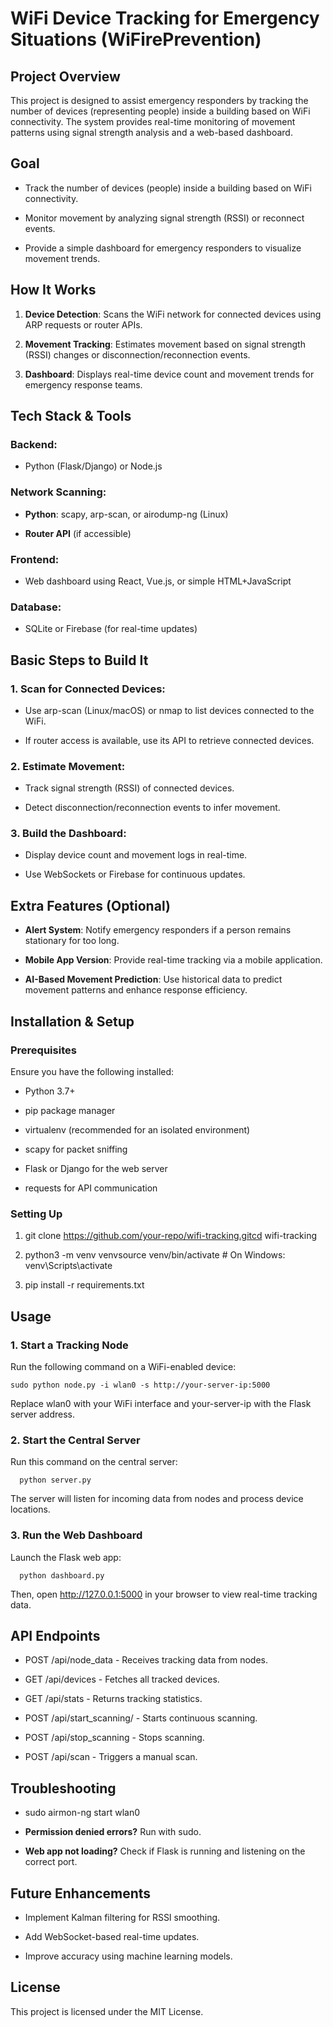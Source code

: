 WiFi Device Tracking for Emergency Situations (WiFirePrevention)
=============================================

Project Overview
----------------

This project is designed to assist emergency responders by tracking the number of devices (representing people) inside a building based on WiFi connectivity. The system provides real-time monitoring of movement patterns using signal strength analysis and a web-based dashboard.

Goal
----

*   Track the number of devices (people) inside a building based on WiFi connectivity.
    
*   Monitor movement by analyzing signal strength (RSSI) or reconnect events.
    
*   Provide a simple dashboard for emergency responders to visualize movement trends.
    

How It Works
------------

1.  **Device Detection**: Scans the WiFi network for connected devices using ARP requests or router APIs.
    
2.  **Movement Tracking**: Estimates movement based on signal strength (RSSI) changes or disconnection/reconnection events.
    
3.  **Dashboard**: Displays real-time device count and movement trends for emergency response teams.
    

Tech Stack & Tools
------------------

### Backend:

*   Python (Flask/Django) or Node.js
    

### Network Scanning:

*   **Python**: scapy, arp-scan, or airodump-ng (Linux)
    
*   **Router API** (if accessible)
    

### Frontend:

*   Web dashboard using React, Vue.js, or simple HTML+JavaScript
    

### Database:

*   SQLite or Firebase (for real-time updates)
    

Basic Steps to Build It
-----------------------

### 1\. Scan for Connected Devices:

*   Use arp-scan (Linux/macOS) or nmap to list devices connected to the WiFi.
    
*   If router access is available, use its API to retrieve connected devices.
    

### 2\. Estimate Movement:

*   Track signal strength (RSSI) of connected devices.
    
*   Detect disconnection/reconnection events to infer movement.
    

### 3\. Build the Dashboard:

*   Display device count and movement logs in real-time.
    
*   Use WebSockets or Firebase for continuous updates.
    

Extra Features (Optional)
-------------------------

*   **Alert System**: Notify emergency responders if a person remains stationary for too long.
    
*   **Mobile App Version**: Provide real-time tracking via a mobile application.
    
*   **AI-Based Movement Prediction**: Use historical data to predict movement patterns and enhance response efficiency.
    

Installation & Setup
--------------------

### Prerequisites

Ensure you have the following installed:

*   Python 3.7+
    
*   pip package manager
    
*   virtualenv (recommended for an isolated environment)
    
*   scapy for packet sniffing
    
*   Flask or Django for the web server
    
*   requests for API communication
    

### Setting Up

1.  git clone https://github.com/your-repo/wifi-tracking.gitcd wifi-tracking
    
2.  python3 -m venv venvsource venv/bin/activate # On Windows: venv\\Scripts\\activate
    
3.  pip install -r requirements.txt
    

Usage
-----

### 1\. Start a Tracking Node

Run the following command on a WiFi-enabled device:

` sudo python node.py -i wlan0 -s http://your-server-ip:5000  `

Replace wlan0 with your WiFi interface and your-server-ip with the Flask server address.

### 2\. Start the Central Server

Run this command on the central server:

`   python server.py   `

The server will listen for incoming data from nodes and process device locations.

### 3\. Run the Web Dashboard

Launch the Flask web app:

`   python dashboard.py   `

Then, open http://127.0.0.1:5000 in your browser to view real-time tracking data.

API Endpoints
-------------

*   POST /api/node\_data - Receives tracking data from nodes.
    
*   GET /api/devices - Fetches all tracked devices.
    
*   GET /api/stats - Returns tracking statistics.
    
*   POST /api/start\_scanning/ - Starts continuous scanning.
    
*   POST /api/stop\_scanning - Stops scanning.
    
*   POST /api/scan - Triggers a manual scan.
    

Troubleshooting
---------------

*   sudo airmon-ng start wlan0
    
*   **Permission denied errors?** Run with sudo.
    
*   **Web app not loading?** Check if Flask is running and listening on the correct port.
    

Future Enhancements
-------------------

*   Implement Kalman filtering for RSSI smoothing.
    
*   Add WebSocket-based real-time updates.
    
*   Improve accuracy using machine learning models.
    

License
-------

This project is licensed under the MIT License.